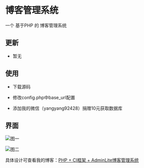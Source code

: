 # 博客管理系统

一个 基于PHP 的 博客管理系统

## 更新

- 暂无

## 使用

- 下载源码

- 修改config.php中base_url配置

- 添加我的微信（yangyang92428）捐赠10元获取数据库

## 界面

![图一](screenshot/1.png)

![图二](screenshot/2.png)

具体设计可查看我的博客：[PHP + CI框架 + AdminLite博客管理系统](https://www.cnblogs.com/yang-2018/p/12455805.html)
